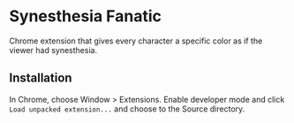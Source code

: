 Synesthesia Fanatic
=============

Chrome extension that gives every character a specific color as if the viewer had synesthesia.

Installation
------------

In Chrome, choose Window > Extensions.  Enable developer mode and click `Load unpacked extension...` and choose to the Source directory.
